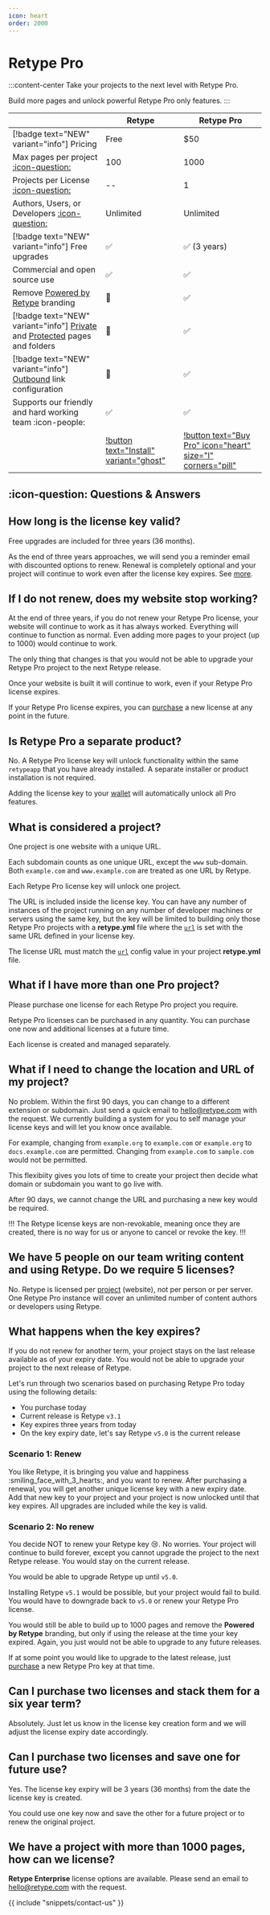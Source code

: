 ```yaml
---
icon: heart
order: 2000
---
```

# Retype Pro

:::content-center
Take your projects to the next level with Retype Pro.

Build more pages and unlock powerful Retype Pro only features.
:::

&nbsp; | Retype | Retype Pro
--- | --- | ---
[!badge text="NEW" variant="info"] Pricing | Free | $50
Max pages per project [:icon-question:](#what-is-considered-a-project) | 100 | 1000
Projects per License [:icon-question:](#what-if-i-have-more-than-one-pro-project) | -- | 1
Authors, Users, or Developers [:icon-question:](#we-have-5-people-on-our-team-writing-content-and-using-retype-do-we-require-5-licenses) | Unlimited | Unlimited
[!badge text="NEW" variant="info"] Free upgrades | :white_check_mark: | :white_check_mark: (3 years)
Commercial and open source use | :white_check_mark: | :white_check_mark:
Remove [Powered by Retype](/configuration/project.md#poweredbyretype) branding | :no_entry_sign: | :white_check_mark:
[!badge text="NEW" variant="info"] [Private](/configuration/page.md#private) and [Protected](/configuration/page.md#protected) pages and folders | :no_entry_sign: | :white_check_mark:
[!badge text="NEW" variant="info"] [Outbound](/configuration/project.md#outbound) link configuration | :no_entry_sign: | :white_check_mark:
Supports our friendly and hard working team :icon-people: | :white_check_mark: | :white_check_mark:
| | [!button text="Install" variant="ghost"](/guides/getting-started.md#install) | [!button text="Buy Pro" icon="heart" size="l" corners="pill"](https://buy.stripe.com/dR6dSKfU38GC4rSbIQ)

## :icon-question: Questions & Answers

## How long is the license key valid?

Free upgrades are included for three years (36 months).

As the end of three years approaches, we will send you a reminder email with discounted options to renew. Renewal is completely optional and your project will continue to work even after the license key expires. See [more](#what-happens-when-the-key-expires).

## If I do not renew, does my website stop working?

At the end of three years, if you do not renew your Retype Pro license, your website will continue to work as it has always worked. Everything will continue to function as normal. Even adding more pages to your project (up to 1000) would continue to work.

The only thing that changes is that you would not be able to upgrade your Retype Pro project to the next Retype release.

Once your website is built it will continue to work, even if your Retype Pro license expires.

If your Retype Pro license expires, you can [purchase](/pro/pro.md) a new license at any point in the future.

## Is Retype Pro a separate product?

No. A Retype Pro license key will unlock functionality within the same `retypeapp` that you have already installed. A separate installer or product installation is not required.

Adding the license key to your [wallet](/guides/cli.md#retype-wallet) will automatically unlock all Pro features.

## What is considered a project?

One project is one website with a unique URL.

Each subdomain counts as one unique URL, except the `www` sub-domain. Both `example.com` and `www.example.com` are treated as one URL by Retype.

Each Retype Pro license key will unlock one project.

The URL is included inside the license key. You can have any number of instances of the project running on any number of developer machines or servers using the same key, but the key will be limited to building only those Retype Pro projects with a **retype.yml** file where the [`url`](/configuration/project.md#url) is set with the same URL defined in your license key.

The license URL must match the [`url`](/configuration/project.md#url) config value in your project **retype.yml** file.

## What if I have more than one Pro project?

Please purchase one license for each Retype Pro project you require.

Retype Pro licenses can be purchased in any quantity. You can purchase one now and additional licenses at a future time.

Each license is created and managed separately.

## What if I need to change the location and URL of my project?

No problem. Within the first 90 days, you can change to a different extension or subdomain. Just send a quick email to hello@retype.com with the request. We currently building a system for you to self manage your license keys and will let you know once available.

For example, changing from `example.org` to `example.com` or `example.org` to `docs.example.com` are permitted. Changing from `example.com` to `sample.com` would not be permitted.

This flexibiity gives you lots of time to create your project then decide what domain or subdomain you want to go live with.

After 90 days, we cannot change the URL and purchasing a new key would be required.

!!!
The Retype license keys are non-revokable, meaning once they are created, there is no way for us or anyone to cancel or revoke the key.
!!!

## We have 5 people on our team writing content and using Retype. Do we require 5 licenses?

No. Retype is licensed per [project](#what-is-considered-a-project) (website), not per person or per server. One Retype Pro instance will cover an unlimited number of content authors or developers using Retype.

## What happens when the key expires?

If you do not renew for another term, your project stays on the last release available as of your expiry date. You would not be able to upgrade your project to the next release of Retype.

Let's run through two scenarios based on purchasing Retype Pro today using the following details:

- You purchase today
- Current release is Retype `v3.1`
- Key expires three years from today
- On the key expiry date, let's say Retype `v5.0` is the current release

###  Scenario 1: Renew

You like Retype, it is bringing you value and happiness :smiling_face_with_3_hearts:, and you want to renew. After purchasing a renewal, you will get another unique license key with a new expiry date. Add that new key to your project and your project is now unlocked until that key expires. All upgrades are included while the key is valid.

###  Scenario 2: No renew

You decide NOT to renew your Retype key :cry:. No worries. Your project will continue to build forever, except you cannot upgrade the project to the next Retype release. You would stay on the current release.

You would be able to upgrade Retype up until `v5.0`.

Installing Retype `v5.1` would be possible, but your project would fail to build. You would have to downgrade back to `v5.0` or renew your Retype Pro license.

You would still be able to build up to 1000 pages and remove the **Powered by Retype** branding, but only if using the release at the time your key expired. Again, you just would not be able to upgrade to any future releases.

If at some point you would like to upgrade to the latest release, just [purchase](/pro/pro.md) a new Retype Pro key at that time.

## Can I purchase two licenses and stack them for a six year term?

Absolutely. Just let us know in the license key creation form and we will adjust the license expiry date accordingly.

## Can I purchase two licenses and save one for future use?

Yes. The license key expiry will be 3 years (36 months) from the date the license key is created.

You could use one key now and save the other for a future project or to renew the original project.

## We have a project with more than 1000 pages, how can we license?

**Retype Enterprise** license options are available. Please send an email to hello@retype.com with the request.

{{ include "snippets/contact-us" }}